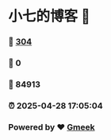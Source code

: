 # 小七的博客 :link:  
### :page_facing_up: [304](/tag.html) 
### :speech_balloon: 0 
### :hibiscus: 84913 
### :alarm_clock: 2025-04-28 17:05:04 
### Powered by :heart: [Gmeek](https://github.com/Meekdai/Gmeek)
